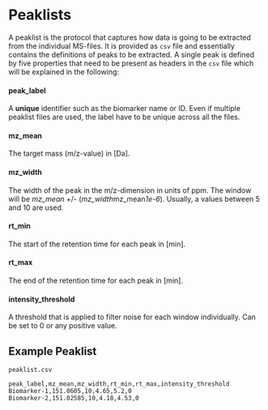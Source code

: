 # Peaklists
A peaklist is the protocol that captures how data is going to be extracted from the individual MS-files. It is provided as `csv` file and essentially contains the definitions of peaks to be extracted. A single peak is defined by five properties that need to be present as headers in the `csv` file which will be explained in the following:


#### peak_label
A **unique** identifier such as the biomarker name or ID. Even if multiple peaklist files are used, the label have to be unique across all the files.


#### mz_mean
The target mass (m/z-value) in [Da].


#### mz_width
The width of the peak in the m/z-dimension in units of ppm. The window will be *mz_mean* +/- (*mz_width*mz_mean*1e-6*). Usually, a values between 5 and 10 are used.


#### rt_min
The start of the retention time for each peak in [min].


#### rt_max
The end of the retention time for each peak in [min].


#### intensity_threshold
A threshold that is applied to filter noise for each window individually. Can be set to 0 or any positive value.


## Example Peaklist

`peaklist.csv`
```text
peak_label,mz_mean,mz_width,rt_min,rt_max,intensity_threshold
Biomarker-1,151.0605,10,4.65,5.2,0
Biomarker-2,151.02585,10,4.18,4.53,0
```
